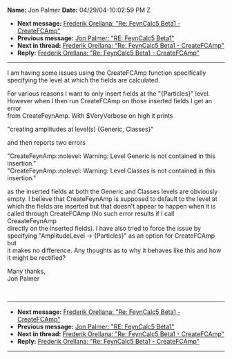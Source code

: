 **Name:** Jon Palmer
**Date:** 04/29/04-10:02:59 PM Z

  - **Next message:** [Frederik Orellana: "Re: FeynCalc5 Beta1 -
    CreateFCAmp"](0192.html)
  - **Previous message:** [Jon Palmer: "RE: FeynCalc5 Beta1"](0190.html)
  - **Next in thread:** [Frederik Orellana: "Re: FeynCalc5 Beta1 -
    CreateFCAmp"](0192.html)
  - **Reply:** [Frederik Orellana: "Re: FeynCalc5 Beta1 -
    CreateFCAmp"](0192.html)

-----

I am having some issues using the CreateFCAmp function specifically  
specifying the level at which the fields are calculated.  

For various reasons I want to only insert fields at the "{Particles}"
level.  
However when I then run CreateFCAmp on those inserted fields I get an
error  
from CreateFeynAmp. With $VeryVerbose on high it prints  

"creating amplitudes at level(s) {Generic, Classes}"  

and then reports two errors  

"CreateFeynAmp::nolevel: Warning: Level Generic is not contained in
this  
insertion."  
"CreateFeynAmp::nolevel: Warning: Level Classes is not contained in
this  
insertion."  

as the inserted fields at both the Generic and Classes levels are
obviously  
empty. I believe that CreateFeynAmp is supposed to default to the level
at  
which the fields are inserted but that doesn't appear to happen when it
is  
called through CreateFCAmp (No such error results if I call
CreaateFeynAmp  
directly on the inserted fields). I have also tried to force the issue
by  
specifying "AmplitudeLevel -\> {Particles}" as an option for CreateFCAmp
but  
it makes no difference. Any thoughts as to why it behaves like this and
how  
it might be rectified?  

Many thanks,  
Jon Palmer  

   

-----

  - **Next message:** [Frederik Orellana: "Re: FeynCalc5 Beta1 -
    CreateFCAmp"](0192.html)
  - **Previous message:** [Jon Palmer: "RE: FeynCalc5 Beta1"](0190.html)
  - **Next in thread:** [Frederik Orellana: "Re: FeynCalc5 Beta1 -
    CreateFCAmp"](0192.html)
  - **Reply:** [Frederik Orellana: "Re: FeynCalc5 Beta1 -
    CreateFCAmp"](0192.html)

-----

